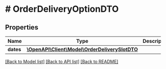 # # OrderDeliveryOptionDTO

## Properties

Name | Type | Description | Notes
------------ | ------------- | ------------- | -------------
**dates** | [**\OpenAPI\Client\Model\OrderDeliverySlotDTO**](OrderDeliverySlotDTO.md) |  |

[[Back to Model list]](../../README.md#models) [[Back to API list]](../../README.md#endpoints) [[Back to README]](../../README.md)
